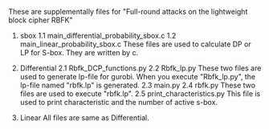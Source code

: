 These are supplementally files for "Full-round attacks on the lightweight block cipher RBFK"

1. sbox
 1.1 main_differential_probability_sbox.c
 1.2 main_linear_probability_sbox.c
 These files are used to calculate DP or LP for S-box.
 They are written by c.
 
2. Differential
 2.1 Rbfk_DCP_functions.py
 2.2 Rbfk_lp.py
  These two files are used to generate lp-file for gurobi.
  When you execute "Rbfk_lp.py", the lp-file named "rbfk.lp" is generated.
 2.3 main.py
 2.4 rbfk.py
  These two files are used to execute "rbfk.lp".
 2.5 print_characteristics.py
  This file is used to print characteristic and the number of active s-box.
  
3. Linear
 All files are same as Differential.
